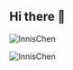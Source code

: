 ## Hi there 👋

<!--
**InnisChen/InnisChen** is a ✨ _special_ ✨ repository because its `README.md` (this file) appears on your GitHub profile.

Here are some ideas to get you started:

- 🔭 I’m currently working on ...
- 🌱 I’m currently learning ...
- 👯 I’m looking to collaborate on ...
- 🤔 I’m looking for help with ...
- 💬 Ask me about ...
- 📫 How to reach me: ...
- 😄 Pronouns: ...
- ⚡ Fun fact: ...
-->

<p>
  &nbsp;<img align="left" src="https://github-readme-stats.vercel.app/api?username=InnisChen&show_icons=true&locale=en&theme=tokyonight" alt="InnisChen" />
</p>  
<p>
  <img align="left" src="https://github-readme-stats.vercel.app/api/top-langs?username=InnisChen&show_icons=true&locale=en&layout=compact&theme=tokyonight" alt="InnisChen" />  
</p>
